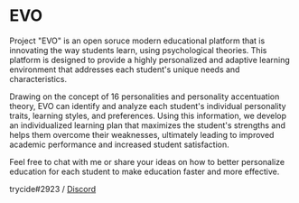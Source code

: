 # EVO

Project "EVO" is an open soruce modern educational platform that is innovating the way students learn, using psychological theories. This platform is designed to provide a highly personalized and adaptive learning environment that addresses each student's unique needs and characteristics.

Drawing on the concept of 16 personalities and personality accentuation theory, EVO can identify and analyze each student's individual personality traits, learning styles, and preferences. Using this information, we develop an individualized learning plan that maximizes the student's strengths and helps them overcome their weaknesses, ultimately leading to improved academic performance and increased student satisfaction.

Feel free to chat with me or share your ideas on how to better personalize education for each student to make education faster and more effective.

trycide#2923 / [Discord](https://discord.com/invite/YNEWvYX2)
